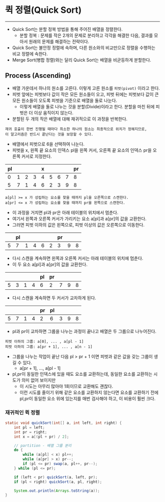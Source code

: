 # 퀵 정렬(Quick Sort)

---

- Quick Sort는 분할 정복 방법을 통해 주어진 배열을 정렬한다.
  - 분할 정복 : 문제를 작은 2개의 문제로 분리하고 각각을 해결한 다음, 결과를 모아서 원래의 문제를 해결하는 전략이다.
- Quick Sort는 불안정 정렬에 속하며, 다른 원소와의 비교만으로 정렬을 수행하는 비교 정렬에 속한다.
- Merge Sort(병합 정렬)와는 달리 Quick Sort는 배열을 비균등하게 분할한다.

## Process (Ascending)
- 배열 가운데서 하나의 원소를 고른다. 이렇게 고른 원소를 `피벗(pivot)` 이라고 한다.
- 피벗 앞에는 피벗보다 값이 작은 모든 원소들이 오고, 피벗 뒤에는 피벗보다 값이 큰 모든 원소들이 오도록 피벗을 기준으로 배열을 둘로 나눈다.
  - 이렇게 배열을 둘로 나누는 것을 분할(Divide)이라고 한다. 분할을 마친 뒤에 피벗은 더 이상 움직이지 않는다.
- 분할된 두 개의 작은 배열에 대해 재귀적으로 이 과정을 반복한다.
```
재귀 호출이 한번 진행될 때마다 최소한 하나의 원소는 최종적으로 위치가 정해지므로, 
이 알고리즘은 반드시 끝난다는 것을 보장할 수 있다.
```

- 배열에서 피벗으로 6을 선택하여 나눈다.
- 피벗을 x, 왼쪽 끝 요소의 인덱스 pl을 왼쪽 커서, 오른쪽 끝 요소의 인덱스 pr을 오른쪽 커서로 지정한다.

| pl |   |   |   | x |   |   |   | pr |
|----|---|---|---|---|---|---|---|----|
| 0  | 1 | 2 | 3 | 4 | 5 | 6 | 7 | 8  |
| 5  | 7 | 1 | 4 | 6 | 2 | 3 | 9 | 8  |
```
a[pl] >= x 가 성립하는 요소를 찾을 때까지 pl을 오른쪽으로 스캔한다.
a[pr] <= x 가 성립하는 요소를 찾을 때까지 pr을 왼쪽으로 스캔한다.
```
- 이 과정을 거치면 pl과 pr은 아래 테이블의 위치에서 멈춘다.
- 여기서 왼쪽과 오른쪽 커서가 가리키는 요소 a[pl]과 a[pr]의 값을 교환한다.
- 그러면 피벗 이하의 값은 왼쪽으로, 피벗 이상의 값은 오른쪽으로 이동한다.

|   | pl |   |   |   |   | pr |   |   |
|---|----|---|---|---|---|----|---|---|
| 5 | 7  | 1 | 4 | 6 | 2 | 3  | 9 | 8 |

- 다시 스캔을 계속하면 왼쪽과 오른쪽 커서는 아래 테이블의 위치에 멈춘다.
- 이 두 요소 a[pl]과 a[pr]의 값을 교환한다.

|   |   |   |   | pl | pr |   |   |   |
|---|---|---|---|----|----|---|---|---|
| 5 | 3 | 1 | 4 | 6  | 2  | 7 | 9 | 8 |

- 다시 스캔을 계속하면 두 커서가 교차하게 된다.

|   |   |   |   | pr | pl |   |   |   |
|---|---|---|---|----|----|---|---|---|
| 5 | 7 | 1 | 4 | 2  | 6  | 3 | 9 | 8 |

- pl과 pr이 교차하면 그룹을 나누는 과정이 끝나고 배열은 두 그룹으로 나누어진다.
```
피벗 이하의 그룹: a[0], ... , a[pl - 1]
피벗 이하의 그룹: a[pr + 1], ... , a[n - 1]
```
- 그룹을 나누는 작업이 끝난 다음 pl > pr + 1 이면 피벗과 같은 값을 갖는 그룹이 생길 수 있다.
  - a[pr + 1], ..., a[pl - 1]
- pl,pr이 동일한 인덱스에 있을 때도 요소를 교환하는데, 동일한 요소를 교환하는 시도가 의미 없어 보이지만
  - 이 시도는 아무리 많아야 1회이므로 교환해도 괜찮다.
  - 이런 시도를 줄이기 위해 같은 요소를 교환하지 않는다면 요소를 교환하기 전에 pl,pr이 동일한 요소 위에 있는지를 매번 검사해야 하고, 이 비용이 훨씬 크다.

### 재귀적인 퀵 정렬
```java
static void quickSort(int[] a, int left, int right) {
    int pl = left;
    int pr = right;
    int x = a[(pl + pr) / 2];

    // partition - 배열 그룹 분리
    do {
        while (a[pl] < x) pl++;
        while (a[pr] > x) pr--;
        if (pl <= pr) swap(a, pl++, pr--);
    } while (pl <= pr);

    if (left < pr) quickSort(a, left, pr);
    if (pl < right) quickSort(a, pl, right);

    System.out.println(Arrays.toString(a));
}
```